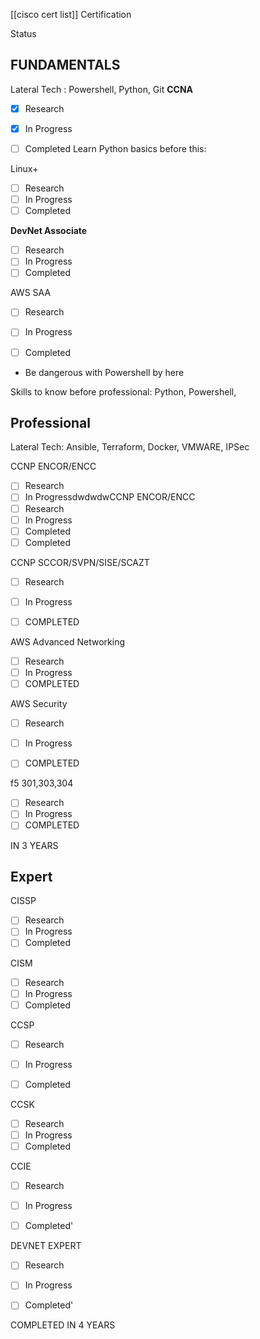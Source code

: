 
[[cisco cert list]]
Certification

Status

## FUNDAMENTALS

Lateral Tech : Powershell, Python, Git
**CCNA**

- [x] Research
- [x] In Progress
- [ ] Completed
Learn Python basics before this:


Linux+
- [ ] Research
- [ ] In Progress
- [ ] Completed

**DevNet Associate**
- [ ] Research
- [ ] In Progress
- [ ] Completed

AWS SAA 
- [ ] Research
- [ ] In Progress
- [ ] Completed





- Be dangerous with Powershell by here





Skills to know before professional: Python, Powershell, 



## Professional

Lateral Tech: Ansible, Terraform, Docker, VMWARE, IPSec


CCNP ENCOR/ENCC
- [ ] Research
- [ ] In ProgressdwdwdwCCNP ENCOR/ENCC
- [ ] Research
- [ ] In Progress
- [ ] Completed
- [ ] Completed

CCNP SCCOR/SVPN/SISE/SCAZT
- [ ] Research
- [ ] In Progress
- [ ] COMPLETED 


AWS  Advanced Networking
- [ ] Research
- [ ] In Progress
- [ ] COMPLETED 

AWS Security
- [ ] Research
- [ ] In Progress
- [ ] COMPLETED 


f5 301,303,304
- [ ] Research
- [ ] In Progress
- [ ] COMPLETED 

IN 3 YEARS 



## Expert

CISSP
- [ ] Research
- [ ] In Progress
- [ ] Completed

CISM
- [ ] Research
- [ ] In Progress
- [ ] Completed

CCSP
- [ ] Research
- [ ] In Progress
- [ ] Completed


CCSK
- [ ] Research
- [ ] In Progress
- [ ] Completed

CCIE 

- [ ] Research
- [ ] In Progress
- [ ] Completed'


DEVNET EXPERT
- [ ] Research
- [ ] In Progress
- [ ] Completed'



COMPLETED IN 4 YEARS



